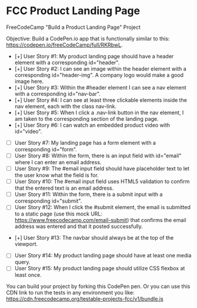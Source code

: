 # FCC Product Landing Page

FreeCodeCamp "Build a Product Landing Page" Project

Objective: Build a CodePen.io app that is functionally similar to this: https://codepen.io/freeCodeCamp/full/RKRbwL.

- [+] User Story #1: My product landing page should have a header element with a corresponding id="header".
- [+] User Story #2: I can see an image within the header element with a corresponding id="header-img". A company logo would make a good image here.
- [+] User Story #3: Within the #header element I can see a nav element with a corresponding id="nav-bar".
- [+] User Story #4: I can see at least three clickable elements inside the nav element, each with the class nav-link.
- [+] User Story #5: When I click a .nav-link button in the nav element, I am taken to the corresponding section of the landing page.
- [+] User Story #6: I can watch an embedded product video with id="video".
- [ ] User Story #7: My landing page has a form element with a corresponding id="form".
- [ ] User Story #8: Within the form, there is an input field with id="email" where I can enter an email address.
- [ ] User Story #9: The #email input field should have placeholder text to let the user know what the field is for.
- [ ] User Story #10: The #email input field uses HTML5 validation to confirm that the entered text is an email address.
- [ ] User Story #11: Within the form, there is a submit input with a corresponding id="submit".
- [ ] User Story #12: When I click the #submit element, the email is submitted to a static page (use this mock URL: https://www.freecodecamp.com/email-submit) that confirms the email address was entered and that it posted successfully.
- [+] User Story #13: The navbar should always be at the top of the viewport.
- [ ] User Story #14: My product landing page should have at least one media query.
- [ ] User Story #15: My product landing page should utilize CSS flexbox at least once.

You can build your project by forking this CodePen pen. Or you can use this CDN link to run the tests in any environment you like: https://cdn.freecodecamp.org/testable-projects-fcc/v1/bundle.js
